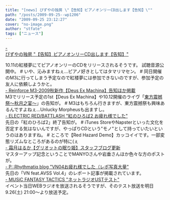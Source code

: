 ```yaml
---
title: "[news] ぴずやの独房 \"【告知】ピアノオンリーCD出します【告知】\""
path: "/posts/2009-09-25--wp1206"
date: "2009-09-25 23:12:27"
cover: "no-image.png"
author: "stfate"
tags: ["ニュース"]
---
```


<style type="text/css">
<!--
p {white-space: pre-wrap};
-->
</style>

<a class="topics" href="http://www.pizuya.com/" target="_blank">- ぴずやの独房 "【告知】ピアノオンリーCD出します【告知】"</a>
<div class="news">10.11の紅楼夢にてピアノオンリーのCDをリリースされるそうです。
試聴音源公開中。
# いや、沁みますねぇ…ピアノ好きとしてはタマリマセン。
# 同日開催のM3に行ってしまう予定なので紅楼夢には参加できないのですが、参加予定の友人に依頼しようかと。</div>
<a class="topics" href="http://reinforce5.web.fc2.com/Welcome.html" target="_blank">- Reinforce M3-2009秋新作【Deus Ex Machina】告知ほか掲載</a>
<div class="news">M3でリリース予定の1st【Deus Ex Machina】や10.12開催のライヴ「<a href="http://emptybase.dotera.net/shinkan/" target="_blank">東方震撼祭～秋月之宴～</a>」の告知が。
# M3はもちろん行きますが、東方震撼祭も興味あるんですよねぇ…Unlucky Morpheusも出ますし。</div>
<a class="topics" href="http://punya.jp/keikoku/" target="_blank">- ELECTRIC RED/BATTLASH "紅のひろば2 お疲れ様でした"</a>
<div class="news">先日の「紅のひろば2」終了告知が。
# iTunes StoreやNapsterといった文化を否定する気はないんですが、やっぱりCDという"モノ"として持っていたいというのはありますね。
# ところで【Red Hazard Demo】カッコイイです。一部変態リズムなところがあるのが特に(ぇ</div>
<a class="topics" href="http://www.team-e.net/griotte_blog/" target="_blank">- 霜月はるか【グリオットの眠り姫】スタッフブログ更新</a>
<div class="news">マスターアップ記念ということでMANYOさんや岩垂さんほか色々な方のポストが。</div>
<a class="topics" href="http://prq.blog44.fc2.com/" target="_blank">- P∴Rhythmatiq blog "VN04お疲れ様でした（レポ写真大量"</a>
<div class="news">先日の「VN feat.AVSS Vol.4」のレポート記事が掲載されています。</div>
<a class="topics" href="http://mft.exdeath.info/" target="_blank">- MUSiC FANTASY TACTICS "ネットラジオUSTテスト"</a>
<div class="news">イベント当日WEBラジオを放送されるそうですが、そのテスト放送を明日9.26(土) 21:00～より放送予定。</div>
